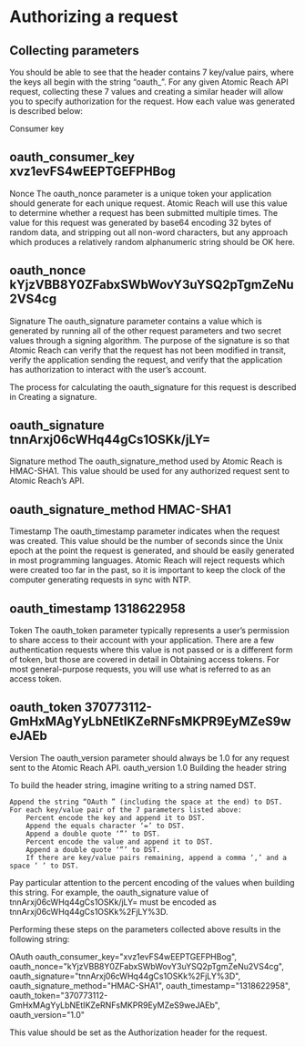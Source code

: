 
# Authorizing a request

## Collecting parameters

You should be able to see that the header contains 7 key/value pairs, where the keys all begin with the string “oauth_”. For any given Atomic Reach API request, collecting these 7 values and creating a similar header will allow you to specify authorization for the request. How each value was generated is described below:

Consumer key
## oauth_consumer_key 	xvz1evFS4wEEPTGEFPHBog

Nonce
The oauth_nonce parameter is a unique token your application should generate for each unique request. Atomic Reach will use this value to determine whether a request has been submitted multiple times. The value for this request was generated by base64 encoding 32 bytes of random data, and stripping out all non-word characters, but any approach which produces a relatively random alphanumeric
string should be OK here.
## oauth_nonce 	kYjzVBB8Y0ZFabxSWbWovY3uYSQ2pTgmZeNu2VS4cg

Signature
The oauth_signature parameter contains a value which is generated by running all of the other request parameters and two secret values through a signing algorithm. The purpose of the signature is so that Atomic Reach can verify that the request has not been modified in transit, verify the application sending the request, and verify that the application has authorization to interact with the
user’s account.

The process for calculating the oauth_signature for this request is described in Creating a signature.
## oauth_signature 	tnnArxj06cWHq44gCs1OSKk/jLY=

Signature method
The oauth_signature_method used by Atomic Reach is HMAC-SHA1. This value should be used for any authorized request sent to Atomic Reach’s API.
## oauth_signature_method 	HMAC-SHA1

Timestamp
The oauth_timestamp parameter indicates when the request was created. This value should be the number of seconds since the Unix epoch at the point the request is generated, and should be easily generated in most programming languages. Atomic Reach will reject requests which were created too far in the past, so it is important to keep the clock of the computer generating requests in sync with NTP.
## oauth_timestamp 	1318622958

Token
The oauth_token parameter typically represents a user’s permission to share access to their account with your application. There are a few authentication requests where this value is not passed or is a different form of token, but those are covered in detail in Obtaining access tokens. For most general-purpose requests, you will use what is referred to as an access token.
## oauth_token 	370773112-GmHxMAgYyLbNEtIKZeRNFsMKPR9EyMZeS9weJAEb

Version
The oauth_version parameter should always be 1.0 for any request sent to the Atomic Reach API.
oauth_version 	1.0
Building the header string

To build the header string, imagine writing to a string named DST.

    Append the string “OAuth ” (including the space at the end) to DST.
    For each key/value pair of the 7 parameters listed above:
        Percent encode the key and append it to DST.
        Append the equals character ‘=’ to DST.
        Append a double quote ‘”’ to DST.
        Percent encode the value and append it to DST.
        Append a double quote ‘”’ to DST.
        If there are key/value pairs remaining, append a comma ‘,’ and a space ‘ ‘ to DST.

Pay particular attention to the percent encoding of the values when building this string. For example, the oauth_signature value of tnnArxj06cWHq44gCs1OSKk/jLY= must be encoded as tnnArxj06cWHq44gCs1OSKk%2FjLY%3D.

Performing these steps on the parameters collected above results in the following string:

OAuth oauth_consumer_key="xvz1evFS4wEEPTGEFPHBog", oauth_nonce="kYjzVBB8Y0ZFabxSWbWovY3uYSQ2pTgmZeNu2VS4cg", oauth_signature="tnnArxj06cWHq44gCs1OSKk%2FjLY%3D", oauth_signature_method="HMAC-SHA1", oauth_timestamp="1318622958", oauth_token="370773112-GmHxMAgYyLbNEtIKZeRNFsMKPR9EyMZeS9weJAEb", oauth_version="1.0"

This value should be set as the Authorization header for the request.
